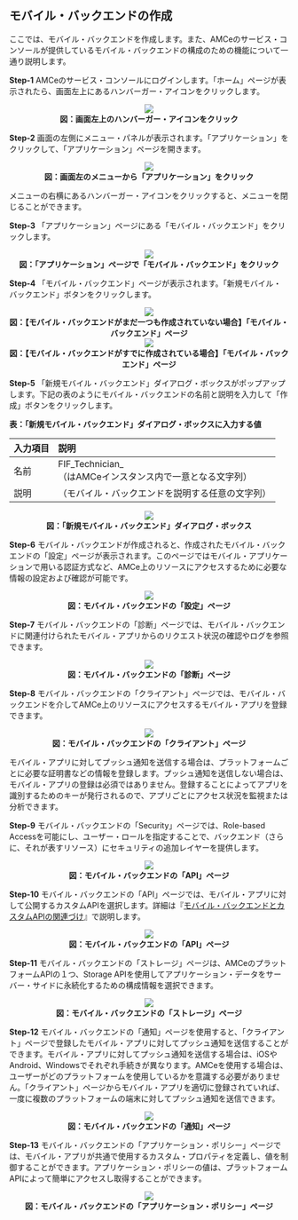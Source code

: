 ## モバイル・バックエンドの作成

ここでは、モバイル・バックエンドを作成します。また、AMCeのサービス・コンソールが提供しているモバイル・バックエンドの構成のための機能について一通り説明します。

**Step-1** AMCeのサービス・コンソールにログインします。「ホーム」ページが表示されたら、画面左上にあるハンバーガー・アイコンをクリックします。

<div style="text-align: center;">
<img src="images/2.1.png"><br>
<strong>図：画面左上のハンバーガー・アイコンをクリック</strong>
</div>

**Step-2** 画面の左側にメニュー・パネルが表示されます。「アプリケーション」をクリックして、「アプリケーション」ページを開きます。

<div style="text-align: center;">
<img src="images/2.2.png"><br>
<strong>図：画面左のメニューから「アプリケーション」をクリック</strong>
</div>

メニューの右横にあるハンバーガー・アイコンをクリックすると、メニューを閉じることができます。

**Step-3** 「アプリケーション」ページにある「モバイル・バックエンド」をクリックします。

<div style="text-align: center;">
<img src="images/2.3.png"><br>
<strong>図：「アプリケーション」ページで「モバイル・バックエンド」をクリック</strong>
</div>

**Step-4** 「モバイル・バックエンド」ページが表示されます。「新規モバイル・バックエンド」ボタンをクリックします。

<div style="text-align: center;">
<img src="images/2.4.png"><br>
<strong>図：【モバイル・バックエンドがまだ一つも作成されていない場合】「モバイル・バックエンド」ページ</strong>
</div>

<div style="text-align: center;">
<img src="images/2.5.png"><br>
<strong>図：【モバイル・バックエンドがすでに作成されている場合】「モバイル・バックエンド」ページ</strong>
</div>

**Step-5** 「新規モバイル・バックエンド」ダイアログ・ボックスがポップアップします。下記の表のようにモバイル・バックエンドの名前と説明を入力して「作成」ボタンをクリックします。

**表：「新規モバイル・バックエンド」ダイアログ・ボックスに入力する値**

| 入力項目 | 説明                                                         |
| :------- | :----------------------------------------------------------- |
| 名前     | FIF_Technician_<xx><br />（<xx>はAMCeインスタンス内で一意となる文字列） |
| 説明     | （モバイル・バックエンドを説明する任意の文字列）             |

<div style="text-align: center;">
<img src="images/2.6.png"><br>
<strong>図：「新規モバイル・バックエンド」ダイアログ・ボックス</strong>
</div>

**Step-6** モバイル・バックエンドが作成されると、作成されたモバイル・バックエンドの「設定」ページが表示されます。このページではモバイル・アプリケーションで用いる認証方式など、AMCe上のリソースにアクセスするために必要な情報の設定および確認が可能です。

<div style="text-align: center;">
<img src="images/2.7.png"><br>
<strong>図：モバイル・バックエンドの「設定」ページ</strong>
</div>

**Step-7** モバイル・バックエンドの「診断」ページでは、モバイル・バックエンドに関連付けられたモバイル・アプリからのリクエスト状況の確認やログを参照できます。

<div style="text-align: center;">
<img src="images/2.8.png"><br>
<strong>図：モバイル・バックエンドの「診断」ページ</strong>
</div>

**Step-8** モバイル・バックエンドの「クライアント」ページでは、モバイル・バックエンドを介してAMCe上のリソースにアクセスするモバイル・アプリを登録できます。

<div style="text-align: center;">
<img src="images/2.9.png"><br>
<strong>図：モバイル・バックエンドの「クライアント」ページ</strong>
</div>

モバイル・アプリに対してプッシュ通知を送信する場合は、プラットフォームごとに必要な証明書などの情報を登録します。プッシュ通知を送信しない場合は、モバイル・アプリの登録は必須ではありません。登録することによってアプリを識別するためのキーが発行されるので、アプリごとにアクセス状況を監視または分析できます。

**Step-9** モバイル・バックエンドの「Security」ページでは、Role-based Accessを可能にし、ユーザー・ロールを指定することで、バックエンド（さらに、それが表すリソース）にセキュリティの追加レイヤーを提供します。

<div style="text-align: center;">
<img src="images/2.10.png"><br>
<strong>図：モバイル・バックエンドの「API」ページ</strong>
</div>

**Step-10** モバイル・バックエンドの「API」ページでは、モバイル・アプリに対して公開するカスタムAPIを選択します。詳細は『[モバイル・バックエンドとカスタムAPIの関連づけ](2.backend-3.md)』で説明します。

<div style="text-align: center;">
<img src="images/2.10.1.png"><br>
<strong>図：モバイル・バックエンドの「API」ページ</strong>
</div>

**Step-11** モバイル・バックエンドの「ストレージ」ページは、AMCeのプラットフォームAPIの１つ、Storage APIを使用してアプリケーション・データをサーバー・サイドに永続化するための構成情報を選択できます。

<div style="text-align: center;">
<img src="images/2.11.png"><br>
<strong>図：モバイル・バックエンドの「ストレージ」ページ</strong>
</div>

**Step-12** モバイル・バックエンドの「通知」ページを使用すると、「クライアント」ページで登録したモバイル・アプリに対してプッシュ通知を送信することができます。モバイル・アプリに対してプッシュ通知を送信する場合は、iOSやAndroid、Windowsでそれぞれ手続きが異なります。AMCeを使用する場合は、ユーザーがどのプラットフォームを使用しているかを意識する必要がありません。「クライアント」ページからモバイル・アプリを適切に登録されていれば、一度に複数のプラットフォームの端末に対してプッシュ通知を送信できます。

<div style="text-align: center;">
<img src="images/2.12.png"><br>
<strong>図：モバイル・バックエンドの「通知」ページ</strong>
</div>

**Step-13** モバイル・バックエンドの「アプリケーション・ポリシー」ページでは、モバイル・アプリが共通で使用するカスタム・プロパティを定義し、値を制御することができます。アプリケーション・ポリシーの値は、プラットフォームAPIによって簡単にアクセスし取得することができます。

<div style="text-align: center;">
<img src="images/2.14.png"><br>
<strong>図：モバイル・バックエンドの「アプリケーション・ポリシー」ページ</strong>
</div>
